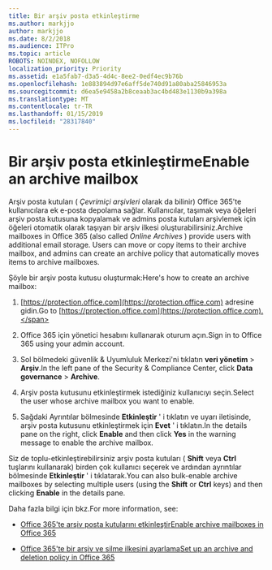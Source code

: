 ```yaml
---
title: Bir arşiv posta etkinleştirme
ms.author: markjjo
author: markjjo
ms.date: 8/2/2018
ms.audience: ITPro
ms.topic: article
ROBOTS: NOINDEX, NOFOLLOW
localization_priority: Priority
ms.assetid: e1a5fab7-d3a5-4d4c-8ee2-0edf4ec9b76b
ms.openlocfilehash: 1e883894d97e6aff5de740d91a80aba25846953a
ms.sourcegitcommit: d6ea5e9458a2b8ceaab3ac4bd483e1130b9a398a
ms.translationtype: MT
ms.contentlocale: tr-TR
ms.lasthandoff: 01/15/2019
ms.locfileid: "28317840"
---
```

# <a name="enable-an-archive-mailbox"></a><span data-ttu-id="bd572-102">Bir arşiv posta etkinleştirme</span><span class="sxs-lookup"><span data-stu-id="bd572-102">Enable an archive mailbox</span></span>

<span data-ttu-id="bd572-p101">Arşiv posta kutuları ( *Çevrimiçi arşivleri* olarak da bilinir) Office 365'te kullanıcılara ek e-posta depolama sağlar. Kullanıcılar, taşımak veya öğeleri arşiv posta kutusuna kopyalamak ve admins posta kutuları arşivlemek için öğeleri otomatik olarak taşıyan bir arşiv ilkesi oluşturabilirsiniz.</span><span class="sxs-lookup"><span data-stu-id="bd572-p101">Archive mailboxes in Office 365 (also called  *Online Archives*  ) provide users with additional email storage. Users can move or copy items to their archive mailbox, and admins can create an archive policy that automatically moves items to archive mailboxes.</span></span> 
  
<span data-ttu-id="bd572-105">Şöyle bir arşiv posta kutusu oluşturmak:</span><span class="sxs-lookup"><span data-stu-id="bd572-105">Here's how to create an archive mailbox:</span></span>
  
1. <span data-ttu-id="bd572-106">[https://protection.office.com](https://protection.office.com) adresine gidin.</span><span class="sxs-lookup"><span data-stu-id="bd572-106">Go to [https://protection.office.com](https://protection.office.com).</span></span>
    
2. <span data-ttu-id="bd572-107">Office 365 için yönetici hesabını kullanarak oturum açın.</span><span class="sxs-lookup"><span data-stu-id="bd572-107">Sign in to Office 365 using your admin account.</span></span>
    
3. <span data-ttu-id="bd572-108">Sol bölmedeki güvenlik &amp; Uyumluluk Merkezi'ni tıklatın **veri yönetim** \> **Arşiv**.</span><span class="sxs-lookup"><span data-stu-id="bd572-108">In the left pane of the Security &amp; Compliance Center, click **Data governance** \> **Archive**.</span></span>
    
4. <span data-ttu-id="bd572-109">Arşiv posta kutusunu etkinleştirmek istediğiniz kullanıcıyı seçin.</span><span class="sxs-lookup"><span data-stu-id="bd572-109">Select the user whose archive mailbox you want to enable.</span></span>
    
5. <span data-ttu-id="bd572-110">Sağdaki Ayrıntılar bölmesinde **Etkinleştir** ' i tıklatın ve uyarı iletisinde, arşiv posta kutusunu etkinleştirmek için **Evet** ' i tıklatın.</span><span class="sxs-lookup"><span data-stu-id="bd572-110">In the details pane on the right, click **Enable** and then click **Yes** in the warning message to enable the archive mailbox.</span></span> 
    
<span data-ttu-id="bd572-111">Siz de toplu-etkinleştirebilirsiniz arşiv posta kutuları ( **Shift** veya **Ctrl** tuşlarını kullanarak) birden çok kullanıcı seçerek ve ardından ayrıntılar bölmesinde **Etkinleştir** ' i tıklatarak.</span><span class="sxs-lookup"><span data-stu-id="bd572-111">You can also bulk-enable archive mailboxes by selecting multiple users (using the **Shift** or **Ctrl** keys) and then clicking **Enable** in the details pane.</span></span> 
  
<span data-ttu-id="bd572-112">Daha fazla bilgi için bkz.</span><span class="sxs-lookup"><span data-stu-id="bd572-112">For more information, see:</span></span>
  
- [<span data-ttu-id="bd572-113">Office 365'te arşiv posta kutularını etkinleştir</span><span class="sxs-lookup"><span data-stu-id="bd572-113">Enable archive mailboxes in Office 365</span></span>](https://support.office.com/article/enable-archive-mailboxes-in-the-office-365-security-compliance-center-268a109e-7843-405b-bb3d-b9393b2342ce)
    
- [<span data-ttu-id="bd572-114">Office 365'te bir arşiv ve silme ilkesini ayarlama</span><span class="sxs-lookup"><span data-stu-id="bd572-114">Set up an archive and deletion policy in Office 365</span></span>](https://support.office.com/article/Set-up-an-archive-and-deletion-policy-for-mailboxes-in-your-Office-365-organization-ec3587e4-7b4a-40fb-8fb8-8aa05aeae2ce)
    

